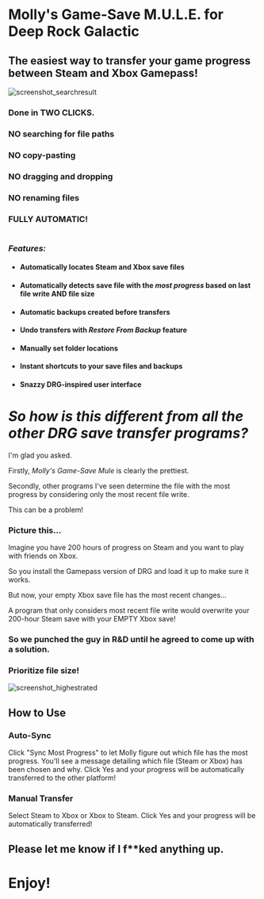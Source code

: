 # Molly's Game-Save M.U.L.E. for Deep Rock Galactic
## The easiest way to transfer your game progress between Steam and Xbox Gamepass!

![screenshot_searchresult](https://github.com/ntaiprogrammer/Mollys_GameSave_Mule/blob/main/mollys_gamesave_mule_screenshot.png?raw=true)
### Done in TWO CLICKS.
### NO searching for file paths
### NO copy-pasting
### NO dragging and dropping
### NO renaming files
### FULLY AUTOMATIC!
#
### ***Features:*** ###

- #### Automatically locates Steam and Xbox save files
- #### Automatically detects save file with the ***most progress*** based on last file write AND file size
- #### Automatic backups created before transfers
- #### Undo transfers with *Restore From Backup* feature
- #### Manually set folder locations
- #### Instant shortcuts to your save files and backups
- #### Snazzy DRG-inspired user interface
#
# ***So how is this different from all the other DRG save transfer programs?***
I'm glad you asked.

Firstly, *Molly's Game-Save Mule* is clearly the prettiest.

Secondly, other programs I've seen determine the file with the most progress by considering only the most recent file write.

This can be a problem!

### Picture this...
Imagine you have 200 hours of progress on Steam and you want to play with friends on Xbox.

So you install the Gamepass version of DRG and load it up to make sure it works.

But now, your empty Xbox save file has the most recent changes...

A program that only considers most recent file write would overwrite your 200-hour Steam save with your EMPTY Xbox save!

### So we punched the guy in R&D until he agreed to come up with a solution.
### Prioritize file size!
![screenshot_highestrated](https://github.com/ntaiprogrammer/Mollys_GameSave_Mule/blob/main/mollys_gamesave_mule_help_screenshot.png?raw=true)

## How to Use
### Auto-Sync
Click "Sync Most Progress" to let Molly figure out which file has the most progress.
You'll see a message detailing which file (Steam or Xbox) has been chosen and why.
Click Yes and your progress will be automatically transferred to the other platform!

### Manual Transfer
Select Steam to Xbox
or
Xbox to Steam.
Click Yes and your progress will be automatically transferred!

## Please let me know if I f**ked anything up.
# Enjoy!
